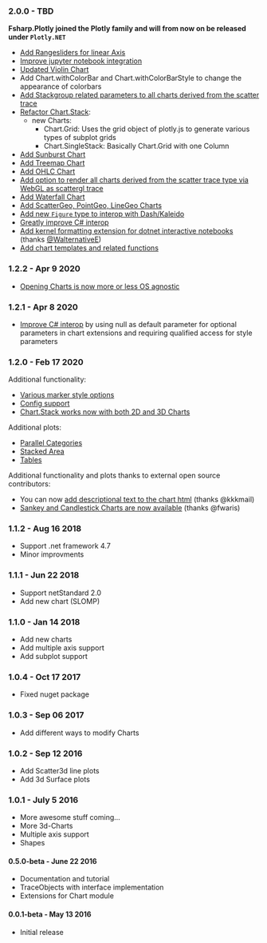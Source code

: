 ### 2.0.0 - TBD

**Fsharp.Plotly joined the Plotly family and will from now on be released under `Plotly.NET`**

 * [Add Rangesliders for linear Axis](https://github.com/plotly/Plotly.NET/commit/544641492195b1938697721b72814e0187a6c979)
 * [Improve jupyter notebook integration](https://github.com/plotly/Plotly.NET/commit/e9560656bbc8dbf767c9eb6ca35f321c98195238)
 * [Updated Violin Chart](https://github.com/plotly/Plotly.NET/commit/4d3afc527b11cd2f5a18c1d9876ad4e3f83beb02)
 * Add Chart.withColorBar and Chart.withColorBarStyle to change the appearance of colorbars
 * [Add Stackgroup related parameters to all charts derived from the scatter trace]()
 * [Refactor Chart.Stack]():
   * new Charts: 
     * Chart.Grid: Uses the grid object of plotly.js to generate various types of subplot grids
     * Chart.SingleStack: Basically Chart.Grid with one Column
 * [Add Sunburst Chart](https://github.com/plotly/Plotly.NET/commit/3c6cd67219c6cd81f294f0453c62fd8b70c1e689)
 * [Add Treemap Chart](https://github.com/plotly/Plotly.NET/commit/70b86d0cf2e3c446d7d1c501871999a88222b5bf)
 * [Add OHLC Chart](https://github.com/plotly/Plotly.NET/commit/0d787cf070ea10892dfd77d42ef6a162f360408d)
 * [Add option to render all charts derived from the scatter trace type via WebGL as scattergl trace]()
 * [Add Waterfall Chart](https://github.com/plotly/Plotly.NET/commit/4d93598aa03a965abc75007aea2885ff4d282059)
 * [Add ScatterGeo, PointGeo, LineGeo Charts](https://github.com/plotly/Plotly.NET/commit/4865c5ac0356bfb2465422a2352e18c4fce018c3)
 * [Add new `Figure` type to interop with Dash/Kaleido](https://github.com/plotly/Plotly.NET/commit/918adc20843d8ca1194e4511add09ba3cab5415f)
 * [Greatly improve C# interop](https://github.com/plotly/Plotly.NET/commit/c1ed1be0234a4fcfab921acb43f1c0cf128cc233)
 * [Add kernel formatting extension for dotnet interactive notebooks](https://github.com/plotly/Plotly.NET/commit/fa990371dd68ec1f5784288ccd9e2d28d761ac93) (thanks [@WalternativeE](https://github.com/WalternativE))
 * [Add chart templates and related functions](https://github.com/plotly/Plotly.NET/commit/62f297649320783ea0e64725ff4703bb225268d0)

### 1.2.2 - Apr 9 2020
 * [Opening Charts is now more or less OS agnostic](https://github.com/plotly/Plotly.NET/commit/f6e3dceade085e43e7e56b478b9cf7b533a4fe55)


### 1.2.1 - Apr 8 2020
 * [Improve C# interop](https://github.com/plotly/Plotly.NET/commit/4bc8a45d4cdea3961c15429680923927b47a2840) by using null as default parameter for optional parameters in chart extensions and requiring qualified access for style parameters


### 1.2.0 - Feb 17 2020
Additional functionality:
 * [Various marker style options](https://github.com/plotly/Plotly.NET/commit/11a80f94d9fb9f94a4504073955e009746e9fd0d)
 * [Config support](https://github.com/plotly/Plotly.NET/commit/70998edd586553b40a8b95de56d86639902a5420)
 * [Chart.Stack works now with both 2D and 3D Charts](https://github.com/plotly/Plotly.NET/commit/db7ce675a73f37598590f24ac99c246fce78759e)

Additional plots:
 * [Parallel Categories](https://github.com/plotly/Plotly.NET/commit/adaf9e361d9fe8ac3b51a8832ffbb024cd3d78dc)
 * [Stacked Area](https://github.com/plotly/Plotly.NET/commit/612666883ac07f21350d3da3d6749387a9cb1f4d)
 * [Tables](https://github.com/plotly/Plotly.NET/commit/6bfc9e34072c486546ad3fbf118f027e57c6114c)

Additional functionality and plots thanks to external open source contributors:
 * You can now [add descriptional text to the chart html](https://github.com/plotly/Plotly.NET/commit/bd99364d1fcfe894c772ad2fe9c59b31a37dc547) (thanks @kkkmail)
 * [Sankey and Candlestick Charts are now available](https://github.com/plotly/Plotly.NET/commit/f1e873d7e2c2cc5a60c2365058880419668d1804) (thanks @fwaris)


### 1.1.2 - Aug 16 2018
* Support .net framework 4.7
* Minor improvments 

### 1.1.1 - Jun 22 2018
* Support netStandard 2.0
* Add new chart (SLOMP)

### 1.1.0 - Jan 14 2018
* Add new charts
* Add multiple axis support
* Add subplot support


### 1.0.4 - Oct 17 2017
* Fixed nuget package

### 1.0.3 - Sep 06 2017
* Add different ways to modify Charts


### 1.0.2 - Sep 12 2016
* Add Scatter3d line plots
* Add 3d Surface plots

### 1.0.1 - July 5 2016
* More awesome stuff coming...
* More 3d-Charts
* Multiple axis support
* Shapes 

#### 0.5.0-beta - June 22 2016
* Documentation and tutorial
* TraceObjects with interface implementation
* Extensions for Chart module

#### 0.0.1-beta - May 13 2016
* Initial release
